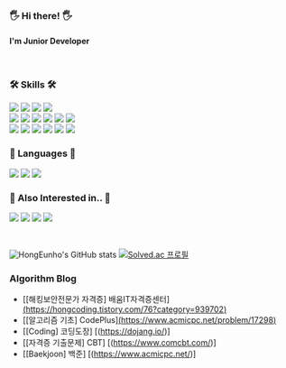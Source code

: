 


### 🖐 Hi there! 🖐
#### I'm Junior Developer

<br/>

### 🛠 Skills 🛠
<img src="https://img.shields.io/badge/Android-3DDC84?style=flat-square&logo=Android&logoColor=white"/> <img src="https://img.shields.io/badge/MVP-31A8FF?style=flat-square&logoColor=white"/> <img src="https://img.shields.io/badge/MVVM-FF9E0F?style=flat-square&logoColor=white"/> <img src="https://img.shields.io/badge/Clean Architecture-C70D2C?style=flat-square&logo=Google&logoColor=white"/> </br> <img src="https://img.shields.io/badge/AAC-9999FF?style=flat-square&logoColor=white"/> <img src="https://img.shields.io/badge/LifeCycles-9999FF?style=flat-square&logoColor=white"/> <img src="https://img.shields.io/badge/LiveData-9999FF?style=flat-square&logoColor=white"/> <img src="https://img.shields.io/badge/ViewModel-9999FF?style=flat-square&logoColor=white"/> <img src="https://img.shields.io/badge/Room-9999FF?style=flat-square&logoColor=white"/> <img src="https://img.shields.io/badge/Paging-9999FF?style=flat-square&logoColor=white"/> </br> <img src="https://img.shields.io/badge/DataBinding-9536FF?style=flat-square&logoColor=white"/> <img src="https://img.shields.io/badge/Coroutines-FF36B5?style=flat-square&logoColor=white"/> <img src="https://img.shields.io/badge/Dagger-FF5E00?style=flat-square&logoColor=white"/> <img src="https://img.shields.io/badge/Unit/Ui Test-CEA73D?style=flat-square&logoColor=white"/> <img src="https://img.shields.io/badge/SQLite-003B57?style=flat-square&logo=SQLite&logoColor=white"/> <img src="https://img.shields.io/badge/MySQL-4479A1?style=flat-square&logo=MySQL&logoColor=white"/> </br>


### 📖 Languages 📖
<img src="https://img.shields.io/badge/Java-007396?style=flat-square&logo=Java&logoColor=white"/> <img src="https://img.shields.io/badge/Python-007396?style=flat-square&logo=Python&logoColor=white"/> <img src="https://img.shields.io/badge/C++-00599C?style=flat-square&logo=C&logoColor=white"/>

### 🤔 Also Interested in.. 🤔
<img src="https://img.shields.io/badge/iOS-000000?style=flat-square&logo=iOS&logoColor=white"/> <img src="https://img.shields.io/badge/Swift-FA7343?style=flat-square&logo=Swift&logoColor=white"/> <img src="https://img.shields.io/badge/Spring-6DB33F?style=flat-square&logo=Spring&logoColor=white"/> <img src="https://img.shields.io/badge/Backend-6DB33F?style=flat-square&logoColor=white"/>

<br/>

![HongEunho's GitHub stats](https://github-readme-stats.vercel.app/api?username=HongEunho&show_icons=true&theme=radical)
[![Solved.ac
프로필](http://mazassumnida.wtf/api/v2/generate_badge?boj=ghdwns315)](https://solved.ac/ghdwns315)
</div> 

### Algorithm Blog
- [[해킹보안전문가 자격증] 배움IT자격증센터][(https://hongcoding.tistory.com/76?category=939702)](https://pass.baeoom.com/class/myClassLectureList.asp?classId=0000023082)
- [[알고리즘 기초] CodePlus][(https://www.acmicpc.net/problem/17298)](https://code.plus/course/41)
- [[Coding] 코딩도장] [(https://dojang.io/)]
- [[자격증 기출문제] CBT] [(https://www.comcbt.com/)]
- [[Baekjoon] 백준] [(https://www.acmicpc.net/)]

